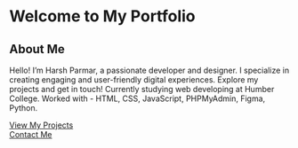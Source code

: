 # Welcome to My Portfolio

## About Me
Hello! I’m Harsh Parmar, a passionate developer and designer. I specialize in creating engaging and user-friendly digital experiences. Explore my projects and get in touch!
Currently studying web developing at Humber College.
Worked with - HTML, CSS, JavaScript, PHPMyAdmin, Figma, Python.

[View My Projects](projects.markdown)  
[Contact Me](contact.markdown)